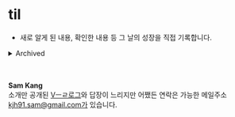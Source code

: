 # til

- 새로 알게 된 내용, 확인한 내용 등 그 날의 성장을 직접 기록합니다.  

<details>
<summary>Archived</summary>
<ul>
<li> C/JS/Swift를 공부하며 풀어본 문제들의 최종 버전을 남깁니다. </li>
<li> 주로 한국어로 주석을 답니다 </li>
<li>잘못 생각했던 내용도 굳이 적어둡니다.</li>
<li>다양한 방법을 생각해봅니다.</li>
</ul>
</details><br><br>  



**Sam Kang**  
소개만 공개된 [Vㅡㄹ로그](https://velog.io/@kjh91-sam/about)와 답장이 느리지만 어쨌든 연락은 가능한 메일주소 kjh91.sam@gmail.com가 있습니다.
